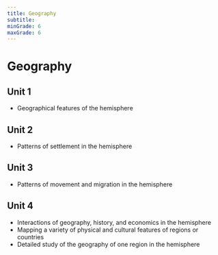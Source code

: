 ```yaml
---
title: Geography
subtitle: 
minGrade: 6
maxGrade: 6
---
```

# Geography


## Unit 1
* Geographical features of the hemisphere

## Unit 2
* Patterns of settlement in the hemisphere

## Unit 3
* Patterns of movement and migration in the hemisphere

## Unit 4
* Interactions of geography, history, and economics in the hemisphere
* Mapping a variety of physical and cultural features of regions or countries
* Detailed study of the geography of one region in the hemisphere